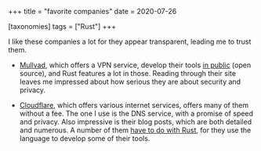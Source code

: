 +++
title = "favorite companies"
date = 2020-07-26

[taxonomies]
tags = ["Rust"]
+++

I like these companies a lot for they appear transparent,
leading me to trust them.

- [Mullvad], which offers a VPN service,
  develop their tools [in public] (open source),
  and Rust features a lot in those.
  Reading through their site leaves me impressed about how
  serious they are about security and privacy.

- [Cloudflare], which offers various internet services,
  offers many of them without a fee.
  The one I use is the DNS service, with a promise of speed and privacy.
  Also impressive is their blog posts,
  which are both detailed and numerous.
  A number of them [have to do with Rust],
  for they use the language to develop some of their tools.

[Mullvad]: https://mullvad.net
[in public]: https://github.com/mullvad
[Cloudflare]: https://cloudflare.com
[have to do with Rust]: https://blog.cloudflare.com/tag/rust
